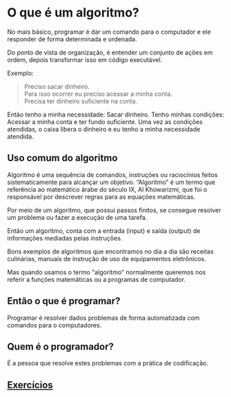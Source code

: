 # O que é um algoritmo?

No mais básico, programar é dar um comando para o computador e ele responder de forma determinada e ordenada.

Do ponto de vista de organização, é entender um conjunto de ações em ordem, depois transformar isso em código executável.

Exemplo:
> Preciso sacar dinheiro.</br>
> Para isso ocorrer eu preciso acessar a minha conta.</br>
> Precisa ter dinheiro suficiente na conta.</br>

Então tenho a minha necessidade: Sacar dinheiro.
Tenho minhas condições: Acessar a minha conta e ter fundo suficiente.
Uma vez as condições atendidas, o caixa libera o dinheiro e eu tenho a minha necessidade atendida.

## Uso comum do algoritmo

Algoritmo é uma sequência de comandos, instruções ou raciocínios feitos sistematicamente para alcançar um objetivo. “Algoritmo” é um termo que referência ao matemático árabe do século IX, Al Khowarizmi, que foi o responsável por descrever regras para as equações matemáticas.

Por meio de um algoritmo, que possui passos finitos, se consegue resolver um problema ou fazer a execução de uma tarefa.

Então um algoritmo, conta com a entrada (input) e saída (output) de informações mediadas pelas instruções.

Bons exemplos de algoritmos que encontramos no dia a dia são receitas culinárias, manuais de instrução de uso de equipamentos eletrônicos. 

Mas quando usamos o termo "algoritmo" normalmente queremos nos referir a funções matemáticas ou a programas de computador.

## Então o que é programar?

Programar é resolver dados problemas de forma automatizada com comandos para o computadores.

## Quem é o programador?

É a pessoa que resolve estes problemas com a prática de codificação.

## [Exercícios](02-exercicios.md)
